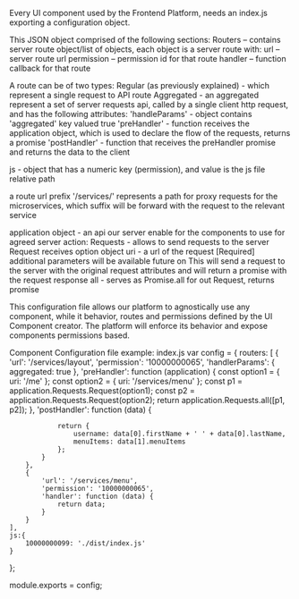 Every UI component used by the Frontend Platform, needs an index.js exporting a configuration object.

This JSON object comprised of the following sections:
    Routers – contains server route object/list of objects, each object is a server route with:
    url – server route url
    permission – permission id for that route
    handler – function callback for that route

A route can be of two types:
    Regular (as previously explained) - which represent a single request to API route
    Aggregated - an aggregated represent a set of server requests api, called by a single client http request, and has the following attributes:
    'handleParams' - object contains 'aggregated' key valued true
    'preHandler' - function receives the application object, which is used to declare the flow of the requests, returns a promise
    'postHandler' - function that receives the preHandler promise and returns the data to the client

js - object that has a numeric key (permission), and value is the js file relative path

a route url prefix '/services/' represents a path for proxy requests for the microservices, which suffix will be forward with the request to the relevant service

application object - an api our server enable for the components to use for agreed server action:
    Requests - allows to send requests to the server
    Request
        receives option object
            uri  - a url of the request [Required]
            additional parameters will be available future on
        This will send a request to the server with the original request attributes and will return a promise with the request response
    all - serves as Promise.all for out Request, returns promise

This configuration file allows our platform to agnostically use any component, while it behavior, routes and permissions defined by the UI Component creator. The platform will enforce its behavior and expose components permissions based.

Component Configuration file example:
index.js
var config = {
    routers: [
        {
            'url': '/services/layout',
            'permission': '10000000065',
            'handlerParams': {
                aggregated: true
            },
            'preHandler': function (application) {
                const option1 = {
                    uri: '/me'
                };
                const option2 = {
                    uri: '/services/menu'
                };
                const p1 = application.Requests.Request(option1);
                const p2 = application.Requests.Request(option2);
                return application.Requests.all([p1, p2]);
            },
            'postHandler': function (data) {

                return {
                    username: data[0].firstName + ' ' + data[0].lastName,
                    menuItems: data[1].menuItems
                };
            }
        },
        {
            'url': '/services/menu',
            'permission': '10000000065',
            'handler': function (data) {
                return data;
            }
        }
    ],
    js:{
        10000000099: './dist/index.js'
    }
};

module.exports = config;
